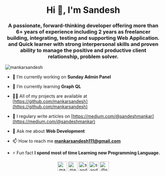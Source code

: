 <h1 align="center">Hi 👋, I'm Sandesh</h1>
<h3 align="center">A passionate, forward-thinking developer offering more than 6+ years of experience including 2 years as freelancer building, integrating, testing and supporting Web Application. and Quick learner with strong interpersonal skills and proven ability to manage the positive and productive client relationship, problem solver.</h3>

<p align="left"> <img src="https://komarev.com/ghpvc/?username=mankarsandesh" alt="mankarsandesh" /> </p>

- 🔭 I’m currently working on **Sunday Admin Panel**

- 🌱 I’m currently learning **Graph QL**

- 👨‍💻 All of my projects are available at [https://github.com/mankarsandesh](https://github.com/mankarsandesh)

- 📝 I regulary write articles on [https://medium.com/@sandeshmankar](https://medium.com/@sandeshmankar)

- 💬 Ask me about **Web Development**

- 📫 How to reach me **mankarsandesh111@gmail.com**

- ⚡ Fun fact **I spend most of time Learning new Programming Language.**

<p align="center">
<a href="https://dev.to/mankarsandesh" target="blank"><img align="center" src="https://cdn.jsdelivr.net/npm/simple-icons@3.0.1/icons/dev-dot-to.svg" alt="mankarsandesh" height="30" width="30" /></a>
<a href="https://linkedin.com/in/mankarsandesh" target="blank"><img align="center" src="https://cdn.jsdelivr.net/npm/simple-icons@3.0.1/icons/linkedin.svg" alt="mankarsandesh" height="30" width="30" /></a>
<a href="https://stackoverflow.com/users/3264580/sandesh-mankar" target="blank"><img align="center" src="https://cdn.jsdelivr.net/npm/simple-icons@3.0.1/icons/stackoverflow.svg" alt="sandesh-mankar" height="30" width="30" /></a>
<a href="https://instagram.com/sandesh_mankar" target="blank"><img align="center" src="https://cdn.jsdelivr.net/npm/simple-icons@3.0.1/icons/instagram.svg" alt="sandesh_mankar" height="30" width="30" /></a>
<a href="https://medium.com/@sandeshmankar" target="blank"><img align="center" src="https://cdn.jsdelivr.net/npm/simple-icons@3.0.1/icons/medium.svg" alt="@sandeshmankar" height="30" width="30" /></a>
</p>
